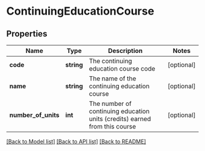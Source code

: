 # ContinuingEducationCourse

## Properties
Name | Type | Description | Notes
------------ | ------------- | ------------- | -------------
**code** | **string** | The continuing education course code | [optional] 
**name** | **string** | The name of the continuing education course | [optional] 
**number_of_units** | **int** | The number of continuing education units (credits) earned from this course | [optional] 

[[Back to Model list]](../README.md#documentation-for-models) [[Back to API list]](../README.md#documentation-for-api-endpoints) [[Back to README]](../README.md)


